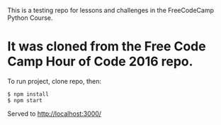 This is a testing repo for lessons and challenges in the FreeCodeCamp Python Course.

It was cloned from the Free Code Camp Hour of Code 2016 repo.
=============

To run project, clone repo, then:

```
$ npm install
$ npm start
```

Served to <http://localhost:3000/>
